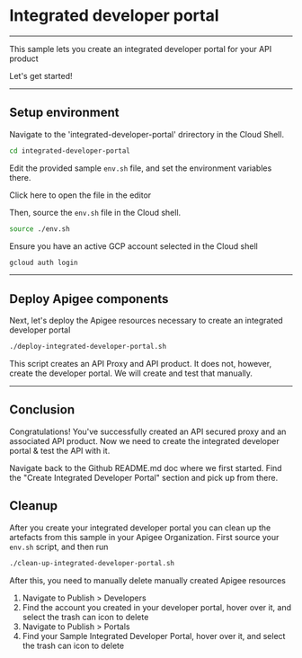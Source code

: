# Integrated developer portal

---
This sample lets you create an integrated developer portal for your API product

Let's get started!

---

## Setup environment

Navigate to the 'integrated-developer-portal' drirectory in the Cloud Shell.

```sh
cd integrated-developer-portal
```

Edit the provided sample `env.sh` file, and set the environment variables there.

Click <walkthrough-editor-open-file filePath="integrated-developer-portal/env.sh">here</walkthrough-editor-open-file> to open the file in the editor

Then, source the `env.sh` file in the Cloud shell.

```sh
source ./env.sh
```

Ensure you have an active GCP account selected in the Cloud shell

```sh
gcloud auth login
```
---

## Deploy Apigee components

Next, let's deploy the Apigee resources necessary to create an integrated developer portal

```sh
./deploy-integrated-developer-portal.sh
```

This script creates an API Proxy and API product. It does not, however, create the developer portal. We will create and test that manually. 

---
## Conclusion

<walkthrough-conclusion-trophy></walkthrough-conclusion-trophy>

Congratulations! You've successfully created an API secured proxy and an associated API product. Now we need to create the integrated developer portal & test the API with it.

Navigate back to the Github README.md doc where we first started. Find the "Create Integrated Developer Portal" section and pick up from there.

<walkthrough-inline-feedback></walkthrough-inline-feedback>

## Cleanup

After you create your integrated developer portal you can clean up the artefacts from this sample in your Apigee Organization. First source your `env.sh` script, and then run

```bash
./clean-up-integrated-developer-portal.sh
```

After this, you need to manually delete manually created Apigee resources
1. Navigate to Publish > Developers
2. Find the account you created in your developer portal, hover over it, and select the trash can icon to delete
3. Navigate to Publish > Portals
4. Find your Sample Integrated Developer Portal, hover over it, and select the trash can icon to delete